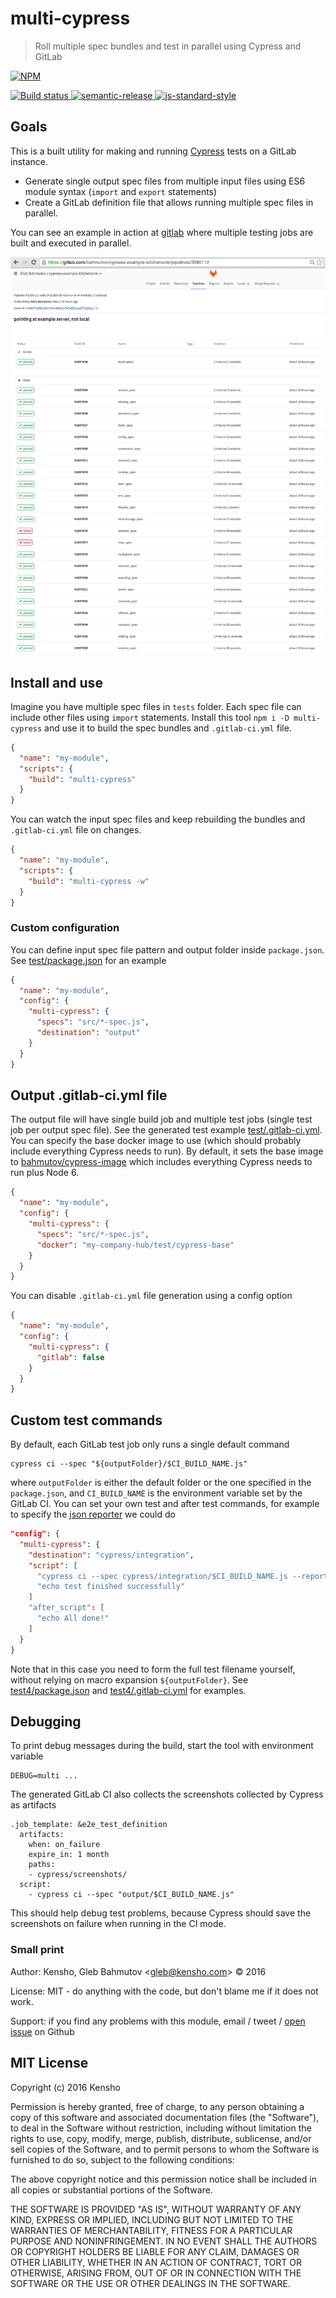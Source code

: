 # multi-cypress

> Roll multiple spec bundles and test in parallel using Cypress and GitLab

[![NPM][npm-icon] ][npm-url]

[![Build status][ci-image] ][ci-url]
[![semantic-release][semantic-image] ][semantic-url]
[![js-standard-style][standard-image]][standard-url]

## Goals

This is a built utility for making and running [Cypress](https://www.cypress.io/)
tests on a GitLab instance.

* Generate single output spec files from multiple input files using ES6 module syntax 
  (`import` and `export` statements)
* Create a GitLab definition file that allows running multiple spec files in parallel.

You can see an example in action at 
[gitlab](https://gitlab.com/bahmutov/cypress-example-kitchensink) where multiple testing
jobs are built and executed in parallel.

![example pipeline](example-pipeline.png)

## Install and use

Imagine you have multiple spec files in `tests` folder. Each spec file can include
other files using `import` statements. Install this tool `npm i -D multi-cypress`
and use it to build the spec bundles and `.gitlab-ci.yml` file.

```json
{
  "name": "my-module",
  "scripts": {
    "build": "multi-cypress"
  }
}
```

You can watch the input spec files and keep rebuilding the bundles and `.gitlab-ci.yml`
file on changes.

```json
{
  "name": "my-module",
  "scripts": {
    "build": "multi-cypress -w"
  }
}
```

### Custom configuration

You can define input spec file pattern and output folder inside `package.json`.
See [test/package.json](test/package.json) for an example

```json
{
  "name": "my-module",
  "config": {
    "multi-cypress": {
      "specs": "src/*-spec.js",
      "destination": "output"
    }
  }
}
```

## Output .gitlab-ci.yml file

The output file will have single build job and multiple test jobs (single test job per output spec
file). See the generated test example [test/.gitlab-ci.yml](test/.gitlab-ci.yml).
You can specify the base docker image to use (which should probably include everything
Cypress needs to run). By default, it sets the base image to 
[bahmutov/cypress-image](https://hub.docker.com/r/bahmutov/cypress-image/) which includes
everything Cypress needs to run plus Node 6.

```json
{
  "name": "my-module",
  "config": {
    "multi-cypress": {
      "specs": "src/*-spec.js",
      "docker": "my-company-hub/test/cypress-base"
    }
  }
}
```

You can disable `.gitlab-ci.yml` file generation using a config option

```json
{
  "name": "my-module",
  "config": {
    "multi-cypress": {
      "gitlab": false
    }
  }
}
```

## Custom test commands

By default, each GitLab test job only runs a single default command

```
cypress ci --spec "${outputFolder}/$CI_BUILD_NAME.js"
```

where `outputFolder` is either the default folder or the one specified in the `package.json`,
and `CI_BUILD_NAME` is the environment variable set by the GitLab CI. You can set your own
test and after test commands, for example to specify the 
[json reporter](https://github.com/cypress-io/cypress-cli#cypress-run-1) we could do

```json
"config": {
  "multi-cypress": {
    "destination": "cypress/integration",
    "script": [
      "cypress ci --spec cypress/integration/$CI_BUILD_NAME.js --reporter json",
      "echo test finished successfully"
    ]
    "after_script": [
      "echo All done!"
    ]
  }
}
```

Note that in this case you need to form the full test filename yourself, without relying on
macro expansion `${outputFolder}`. See [test4/package.json](test4/package.json) and
[test4/.gitlab-ci.yml](test4/.gitlab-ci.yml) for examples.

## Debugging

To print debug messages during the build, start the tool with environment variable

```
DEBUG=multi ...
```

The generated GitLab CI also collects the screenshots collected by Cypress as artifacts

```
.job_template: &e2e_test_definition
  artifacts:
    when: on_failure
    expire_in: 1 month
    paths:
    - cypress/screenshots/
  script:
    - cypress ci --spec "output/$CI_BUILD_NAME.js"
```

This should help debug test problems, because Cypress should save the screenshots on failure
when running in the CI mode.

### Small print

Author: Kensho, Gleb Bahmutov &lt;gleb@kensho.com&gt; &copy; 2016

License: MIT - do anything with the code, but don't blame me if it does not work.

Support: if you find any problems with this module, email / tweet /
[open issue](https://github.com/kensho/multi-cypress/issues) on Github

## MIT License

Copyright (c) 2016 Kensho

Permission is hereby granted, free of charge, to any person
obtaining a copy of this software and associated documentation
files (the "Software"), to deal in the Software without
restriction, including without limitation the rights to use,
copy, modify, merge, publish, distribute, sublicense, and/or sell
copies of the Software, and to permit persons to whom the
Software is furnished to do so, subject to the following
conditions:

The above copyright notice and this permission notice shall be
included in all copies or substantial portions of the Software.

THE SOFTWARE IS PROVIDED "AS IS", WITHOUT WARRANTY OF ANY KIND,
EXPRESS OR IMPLIED, INCLUDING BUT NOT LIMITED TO THE WARRANTIES
OF MERCHANTABILITY, FITNESS FOR A PARTICULAR PURPOSE AND
NONINFRINGEMENT. IN NO EVENT SHALL THE AUTHORS OR COPYRIGHT
HOLDERS BE LIABLE FOR ANY CLAIM, DAMAGES OR OTHER LIABILITY,
WHETHER IN AN ACTION OF CONTRACT, TORT OR OTHERWISE, ARISING
FROM, OUT OF OR IN CONNECTION WITH THE SOFTWARE OR THE USE OR
OTHER DEALINGS IN THE SOFTWARE.

[npm-icon]: https://nodei.co/npm/multi-cypress.png?downloads=true
[npm-url]: https://npmjs.org/package/multi-cypress
[ci-image]: https://travis-ci.org/kensho/multi-cypress.png?branch=master
[ci-url]: https://travis-ci.org/kensho/multi-cypress
[semantic-image]: https://img.shields.io/badge/%20%20%F0%9F%93%A6%F0%9F%9A%80-semantic--release-e10079.svg
[semantic-url]: https://github.com/semantic-release/semantic-release
[standard-image]: https://img.shields.io/badge/code%20style-standard-brightgreen.svg
[standard-url]: http://standardjs.com/
